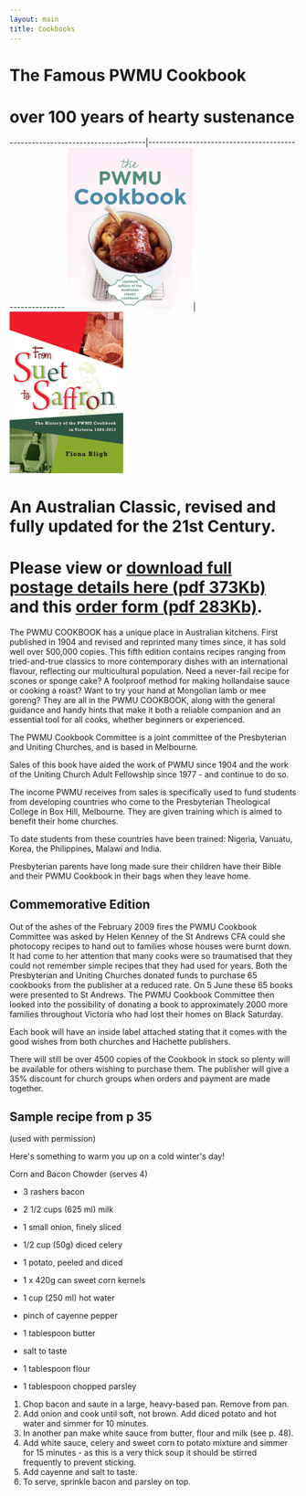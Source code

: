 ```yaml
---
layout: main
title: Cookbooks
---
```

# The Famous PWMU Cookbook

# over 100 years of hearty sustenance



-------------------------------------|-------------------------------------------------------
![Cookbook Cover](cookbook_cover.png)|![From Suet to Saffron](From-Suet-to-Saffron_cover.png)


# An Australian Classic, revised and fully updated for the 21st Century.

# Please view or [download full postage details here (pdf 373Kb)](PWMU_Cookbooks_2015_Details.pdf) and this [order form (pdf 283Kb)](Cookbooks_Order_20151026.pdf).

The PWMU COOKBOOK has a unique place in Australian kitchens. First published in 1904 and revised and reprinted many times since, it has sold well over 500,000 copies. This fifth edition contains recipes ranging from tried-and-true classics to more contemporary dishes with an international flavour, reflecting our multicultural population. Need a never-fail recipe for scones or sponge cake? A foolproof method for making hollandaise sauce or cooking a roast? Want to try your hand at Mongolian lamb or mee goreng? They are all in the PWMU COOKBOOK, along with the general guidance and handy hints that make it both a reliable companion and an essential tool for all cooks, whether beginners or experienced.

The PWMU Cookbook Committee is a joint committee of the Presbyterian and Uniting Churches, and is based in Melbourne.

Sales of this book have aided the work of PWMU since 1904 and the work of the Uniting Church Adult Fellowship since 1977 - and continue to do so.

The income PWMU receives from sales is specifically used to fund students from developing countries who come to the Presbyterian Theological College in Box Hill, Melbourne. They are given training which is aimed to benefit their home churches.

To date students from these countries have been trained: Nigeria, Vanuatu, Korea, the Philippines, Malawi and India.

Presbyterian parents have long made sure their children have their Bible and their PWMU Cookbook in their bags when they leave home.

## Commemorative Edition

Out of the ashes of the February 2009 fires the PWMU Cookbook Committee was asked by Helen Kenney of the St Andrews CFA could she photocopy recipes to hand out to families whose houses were burnt down. It had come to her attention that many cooks were so traumatised that they could not remember simple recipes that they had used for years. Both the Presbyterian and Uniting Churches donated funds to purchase 65 cookbooks from the publisher at a reduced rate. On 5 June these 65 books were presented to St Andrews. The PWMU Cookbook Committee then looked into the possibility of donating a book to approximately 2000 more families throughout Victoria who had lost their homes on Black Saturday.

Each book will have an inside label attached stating that it comes with the good wishes from both churches and Hachette publishers.

There will still be over 4500 copies of the Cookbook in stock so plenty will be available for others wishing to purchase them. The publisher will give a 35% discount for church groups when orders and payment are made together.

<div markdown="1" id="cookbooks">

## Sample recipe from p 35

(used with permission)


Here's something to warm you up on a cold winter's day!

Corn and Bacon Chowder (serves 4)

- 3 rashers bacon
- 2 1/2 cups (625 ml) milk
- 1 small onion, finely sliced
- 1/2 cup (50g) diced celery
- 1 potato, peeled and diced
- 1 x 420g can sweet corn kernels
		
- 1 cup (250 ml) hot water
- pinch of cayenne pepper
- 1 tablespoon butter
- salt to taste
- 1 tablespoon flour
- 1 tablespoon chopped parsley

1. Chop bacon and saute in a large, heavy-based pan. Remove from pan. 
2. Add onion and cook until soft, not brown. Add diced potato and hot water and simmer for 10 minutes.
3. In another pan make white sauce from butter, flour and milk (see p. 48). 
4. Add white sauce, celery and sweet corn to potato mixture and simmer for 15 minutes - as this is a very thick soup it should be stirred frequently to prevent sticking.
5. Add cayenne and salt to taste.
6. To serve, sprinkle bacon and parsley on top.

</div>
